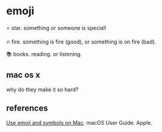 # emoji

⭐️ star. something or someone is special!

🔥 fire. something is fire (good), or something is on fire (bad).

📚 books. reading. or listening.

## mac os x

why do they make it so hard?

## references

[Use emoji and symbols on Mac](https://support.apple.com/guide/mac-help/use-emoji-and-symbols-on-mac-mchlp1560/mac). macOS User Guide. Apple.
